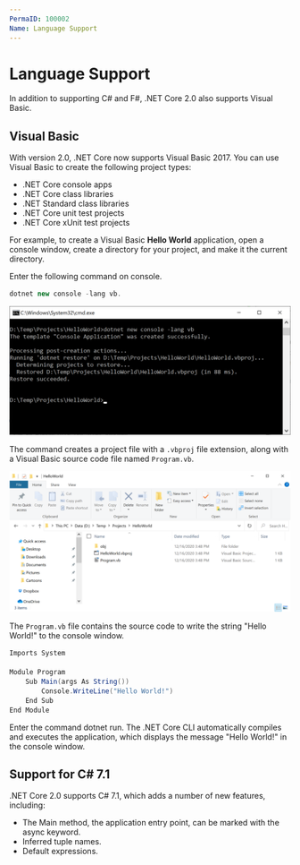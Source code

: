 ```yaml
---
PermaID: 100002
Name: Language Support
---
```


# Language Support

In addition to supporting C# and F#, .NET Core 2.0 also supports Visual Basic.

## Visual Basic

With version 2.0, .NET Core now supports Visual Basic 2017. You can use Visual Basic to create the following project types:

 - .NET Core console apps
 - .NET Core class libraries
 - .NET Standard class libraries
 - .NET Core unit test projects
 - .NET Core xUnit test projects

For example, to create a Visual Basic **Hello World** application, open a console window, create a directory for your project, and make it the current directory.

Enter the following command on console.

```csharp
dotnet new console -lang vb.
```

<img src="images/lang-support-1.png">

The command creates a project file with a `.vbproj` file extension, along with a Visual Basic source code file named `Program.vb`. 

<img src="images/lang-support-2.png">

The `Program.vb` file contains the source code to write the string "Hello World!" to the console window.

```csharp
Imports System

Module Program
    Sub Main(args As String())
        Console.WriteLine("Hello World!")
    End Sub
End Module
```

Enter the command dotnet run. The .NET Core CLI automatically compiles and executes the application, which displays the message "Hello World!" in the console window.

## Support for C# 7.1

.NET Core 2.0 supports C# 7.1, which adds a number of new features, including:

 - The Main method, the application entry point, can be marked with the async keyword.
 - Inferred tuple names.
 - Default expressions.